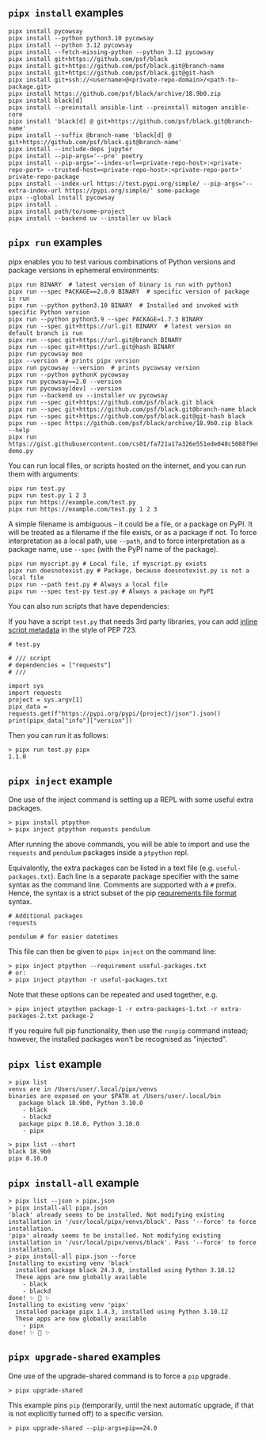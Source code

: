 ## `pipx install` examples

```
pipx install pycowsay
pipx install --python python3.10 pycowsay
pipx install --python 3.12 pycowsay
pipx install --fetch-missing-python --python 3.12 pycowsay
pipx install git+https://github.com/psf/black
pipx install git+https://github.com/psf/black.git@branch-name
pipx install git+https://github.com/psf/black.git@git-hash
pipx install git+ssh://<username>@<private-repo-domain>/<path-to-package.git>
pipx install https://github.com/psf/black/archive/18.9b0.zip
pipx install black[d]
pipx install --preinstall ansible-lint --preinstall mitogen ansible-core
pipx install 'black[d] @ git+https://github.com/psf/black.git@branch-name'
pipx install --suffix @branch-name 'black[d] @ git+https://github.com/psf/black.git@branch-name'
pipx install --include-deps jupyter
pipx install --pip-args='--pre' poetry
pipx install --pip-args='--index-url=<private-repo-host>:<private-repo-port> --trusted-host=<private-repo-host>:<private-repo-port>' private-repo-package
pipx install --index-url https://test.pypi.org/simple/ --pip-args='--extra-index-url https://pypi.org/simple/' some-package
pipx --global install pycowsay
pipx install .
pipx install path/to/some-project
pipx install --backend uv --installer uv black
```

## `pipx run` examples

pipx enables you to test various combinations of Python versions and package versions in ephemeral environments:

```
pipx run BINARY  # latest version of binary is run with python3
pipx run --spec PACKAGE==2.0.0 BINARY  # specific version of package is run
pipx run --python python3.10 BINARY  # Installed and invoked with specific Python version
pipx run --python python3.9 --spec PACKAGE=1.7.3 BINARY
pipx run --spec git+https://url.git BINARY  # latest version on default branch is run
pipx run --spec git+https://url.git@branch BINARY
pipx run --spec git+https://url.git@hash BINARY
pipx run pycowsay moo
pipx --version  # prints pipx version
pipx run pycowsay --version  # prints pycowsay version
pipx run --python pythonX pycowsay
pipx run pycowsay==2.0 --version
pipx run pycowsay[dev] --version
pipx run --backend uv --installer uv pycowsay
pipx run --spec git+https://github.com/psf/black.git black
pipx run --spec git+https://github.com/psf/black.git@branch-name black
pipx run --spec git+https://github.com/psf/black.git@git-hash black
pipx run --spec https://github.com/psf/black/archive/18.9b0.zip black --help
pipx run https://gist.githubusercontent.com/cs01/fa721a17a326e551ede048c5088f9e0f/raw/6bdfbb6e9c1132b1c38fdd2f195d4a24c540c324/pipx-demo.py
```

You can run local files, or scripts hosted on the internet, and you can run them with arguments:

```
pipx run test.py
pipx run test.py 1 2 3
pipx run https://example.com/test.py
pipx run https://example.com/test.py 1 2 3
```

A simple filename is ambiguous - it could be a file, or a package on PyPI. It will be treated as a filename if the file
exists, or as a package if not. To force interpretation as a local path, use `--path`, and to force interpretation as a
package name, use `--spec` (with the PyPI name of the package).

```
pipx run myscript.py # Local file, if myscript.py exists
pipx run doesnotexist.py # Package, because doesnotexist.py is not a local file
pipx run --path test.py # Always a local file
pipx run --spec test-py test.py # Always a package on PyPI
```

You can also run scripts that have dependencies:

If you have a script `test.py` that needs 3rd party libraries, you can add [inline script metadata](https://packaging.python.org/en/latest/specifications/inline-script-metadata/) in the style of PEP 723.

```
# test.py

# /// script
# dependencies = ["requests"]
# ///

import sys
import requests
project = sys.argv[1]
pipx_data = requests.get(f"https://pypi.org/pypi/{project}/json").json()
print(pipx_data["info"]["version"])
```

Then you can run it as follows:

```
> pipx run test.py pipx
1.1.0
```

## `pipx inject` example

One use of the inject command is setting up a REPL with some useful extra packages.

```
> pipx install ptpython
> pipx inject ptpython requests pendulum
```

After running the above commands, you will be able to import and use the `requests` and `pendulum` packages inside a
`ptpython` repl.

Equivalently, the extra packages can be listed in a text file (e.g. `useful-packages.txt`).
Each line is a separate package specifier with the same syntax as the command line.
Comments are supported with a `#` prefix.
Hence, the syntax is a strict subset of the pip [requirements file format][pip-requirements] syntax.

[pip-requirements]: https://pip.pypa.io/en/stable/reference/requirements-file-format/

```
# Additional packages
requests

pendulum # for easier datetimes
```

This file can then be given to `pipx inject` on the command line:

```shell
> pipx inject ptpython --requirement useful-packages.txt
# or:
> pipx inject ptpython -r useful-packages.txt
```

Note that these options can be repeated and used together, e.g.

```
> pipx inject ptpython package-1 -r extra-packages-1.txt -r extra-packages-2.txt package-2
```

If you require full pip functionality, then use the `runpip` command instead;
however, the installed packages won't be recognised as "injected".

## `pipx list` example

```
> pipx list
venvs are in /Users/user/.local/pipx/venvs
binaries are exposed on your $PATH at /Users/user/.local/bin
   package black 18.9b0, Python 3.10.0
    - black
    - blackd
   package pipx 0.10.0, Python 3.10.0
    - pipx

> pipx list --short
black 18.9b0
pipx 0.10.0
```

## `pipx install-all` example

```shell
> pipx list --json > pipx.json
> pipx install-all pipx.json
'black' already seems to be installed. Not modifying existing installation in '/usr/local/pipx/venvs/black'. Pass '--force' to force installation.
'pipx' already seems to be installed. Not modifying existing installation in '/usr/local/pipx/venvs/black'. Pass '--force' to force installation.
> pipx install-all pipx.json --force
Installing to existing venv 'black'
  installed package black 24.3.0, installed using Python 3.10.12
  These apps are now globally available
    - black
    - blackd
done! ✨ 🌟 ✨
Installing to existing venv 'pipx'
  installed package pipx 1.4.3, installed using Python 3.10.12
  These apps are now globally available
    - pipx
done! ✨ 🌟 ✨
```

## `pipx upgrade-shared` examples

One use of the upgrade-shared command is to force a `pip` upgrade.

```shell
> pipx upgrade-shared
```

This example pins `pip` (temporarily, until the next automatic upgrade, if that is not explicitly turned off) to a specific version.

```shell
> pipx upgrade-shared --pip-args=pip==24.0
```
